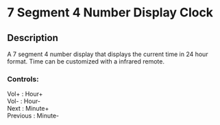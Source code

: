 # 7 Segment 4 Number Display Clock

## Description

A 7 segment 4 number display that displays the current time in 24 hour format. 
Time can be customized with a infrared remote.

### Controls:
Vol+      : Hour+  
Vol-      : Hour-  
Next      : Minute+  
Previous  : Minute-  
